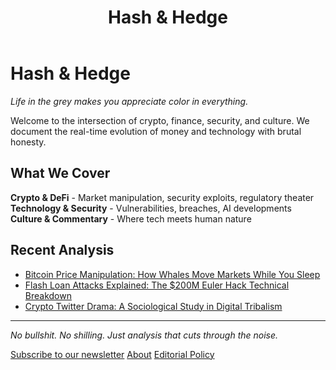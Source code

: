 ﻿---
title: "Hash & Hedge"
description: "Life in the grey makes you appreciate color in everything"
---

# Hash & Hedge

*Life in the grey makes you appreciate color in everything.*

Welcome to the intersection of crypto, finance, security, and culture. We document the real-time evolution of money and technology with brutal honesty.

## What We Cover

 **Crypto & DeFi** - Market manipulation, security exploits, regulatory theater
 **Technology & Security** - Vulnerabilities, breaches, AI developments  
 **Culture & Commentary** - Where tech meets human nature

## Recent Analysis

- [Bitcoin Price Manipulation: How Whales Move Markets While You Sleep](/posts/2025/01/bitcoin-price-manipulation/)
- [Flash Loan Attacks Explained: The $200M Euler Hack Technical Breakdown](/posts/2025/01/flash-loan-attacks-explained/)
- [Crypto Twitter Drama: A Sociological Study in Digital Tribalism](/posts/2025/01/crypto-twitter-sociology/)

---

*No bullshit. No shilling. Just analysis that cuts through the noise.*

[Subscribe to our newsletter](/newsletter)  [About](/about)  [Editorial Policy](/editorial-policy)
